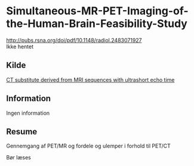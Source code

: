 <h1>
	Simultaneous-MR-PET-Imaging-of-the-Human-Brain-Feasibility-Study
</h1>
<a href="http://pubs.rsna.org/doi/pdf/10.1148/radiol.2483071927">
	http://pubs.rsna.org/doi/pdf/10.1148/radiol.2483071927
</a><br />
<a>
	Ikke hentet
</a>
<h2>
	Kilde
</h2>
<a href="../CT substitute derived from MRI sequences with ultrashort echo time/">
	CT substitute derived from MRI sequences with ultrashort echo time
</a>
<h2>
	Information
</h2>
<p>
	Ingen information
</p>
<h2>
	Resume
</h2>
<p>
	Gennemgang af PET/MR og fordele og ulemper i forhold til PET/CT
</p>
<p>
	Bør læses
</p>
